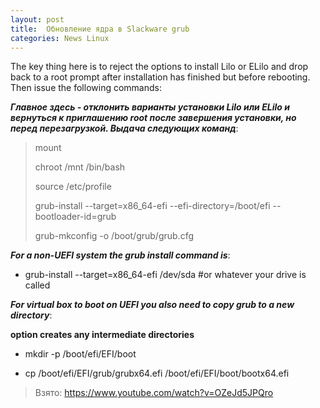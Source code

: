 ```yaml
---
layout: post
title:  Обновление ядра в Slackware grub
categories: News Linux
---
```


The key thing here is to reject the options to install Lilo or ELilo and drop back to a root prompt after installation has finished but before rebooting.  Then issue the following commands:

***Главное здесь - отклонить варианты установки Lilo или ELilo и вернуться к приглашению root после завершения установки, но перед перезагрузкой. Выдача следующих команд***:

>mount
>
>chroot /mnt /bin/bash
>
>source /etc/profile
>
>grub-install --target=x86_64-efi --efi-directory=/boot/efi --bootloader-id=grub
>
>grub-mkconfig -o /boot/grub/grub.cfg

***For a non-UEFI system the grub install command is***:

- grub-install --target=x86_64-efi /dev/sda #or whatever your drive is called

***For virtual box to boot on UEFI you also need to copy grub to a new directory***:

**option creates any intermediate directories**

- mkdir -p /boot/efi/EFI/boot   

- cp /boot/efi/EFI/grub/grubx64.efi /boot/efi/EFI/boot/bootx64.efi

>Взято: https://www.youtube.com/watch?v=OZeJd5JPQro